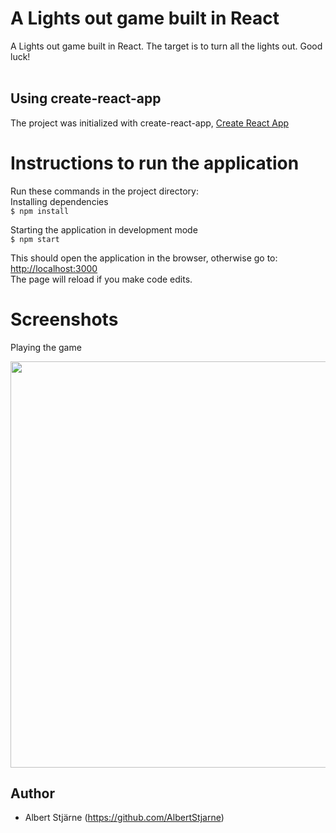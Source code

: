 # A Lights out game built in React

A Lights out game built in React. The target is to turn all the lights out. Good luck!
<br>
<br>

## Using create-react-app

The project was initialized with create-react-app, [Create React App](https://github.com/facebook/create-react-app)

# Instructions to run the application

Run these commands in the project directory:<br>
Installing dependencies<br>
`$ npm install`

Starting the application in development mode<br>
`$ npm start`

This should open the application in the browser, otherwise go to:<br>
[http://localhost:3000](http://localhost:3000)<br>
The page will reload if you make code edits.

# Screenshots

Playing the game

<img src="lights-out.gif" width=650>

## Author

- Albert Stjärne (https://github.com/AlbertStjarne)
